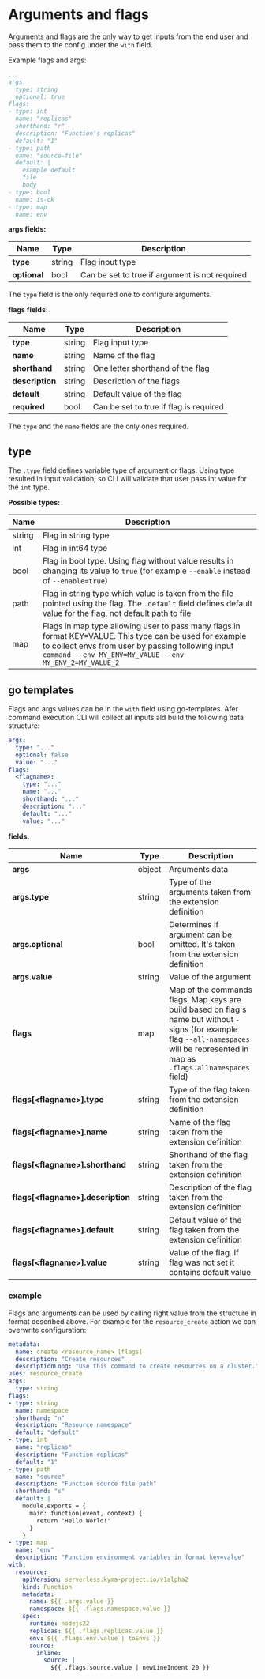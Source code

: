 # Arguments and flags

Arguments and flags are the only way to get inputs from the end user and pass them to the config under the `with` field.

Example flags and args:

```yaml
...
args:
  type: string
  optional: true
flags:
- type: int
  name: "replicas"
  shorthand: "r"
  description: "Function's replicas"
  default: "1"
- type: path
  name: "source-file"
  default: |
    example default
    file
    body
- type: bool
  name: is-ok
- type: map
  name: env
```

**args fields:**

| Name | Type | Description |
| --- | --- | --- |
| **type** | string | Flag input type |
| **optional** | bool | Can be set to true if argument is not required |

The `type` field is the only required one to configure arguments.

**flags fields:**

| Name | Type | Description |
| --- | --- | --- |
| **type** | string | Flag input type |
| **name** | string | Name of the flag |
| **shorthand** | string | One letter shorthand of the flag |
| **description** | string | Description of the flags |
| **default** | string | Default value of the flag |
| **required** | bool | Can be set to true if flag is required |

The `type` and the `name` fields are the only ones required.

## type

The `.type` field defines variable type of argument or flags. Using type resulted in input validation, so CLI will validate that user pass int value for the `int` type.

**Possible types:**

| Name | Description |
| --- | --- |
| string | Flag in string type |
| int | Flag in int64 type |
| bool | Flag in bool type. Using flag without value results in changing its value to `true` (for example `--enable` instead of `--enable=true`) |
| path | Flag in string type which value is taken from the file pointed using the flag. The `.default` field defines default value for the flag, not default path to file |
| map | Flags in map type allowing user to pass many flags in format KEY=VALUE. This type can be used for example to collect envs from user by passing following input `command --env MY_ENV=MY_VALUE --env MY_ENV_2=MY_VALUE_2` |

## go templates

Flags and args values can be in the `with` field using go-templates. Afer command execution CLI will collect all inputs ald build the following data structure:

```yaml
args:
  type: "..."
  optional: false
  value: "..."
flags:
  <flagname>:
    type: "..."
    name: "..."
    shorthand: "..."
    description: "..."
    default: "..."
    value: "..."
```

**fields:**

| Name | Type | Description |
| --- | --- | --- |
| **args** | object | Arguments data |
| **args.type** | string | Type of the arguments taken from the extension definition |
| **args.optional** | bool | Determines if argument can be omitted. It's taken from the extension definition |
| **args.value** | string | Value of the argument |
| **flags** | map | Map of the commands flags. Map keys are build based on flag's name but without `-` signs (for example flag `--all-namespaces` will be represented in map as `.flags.allnamespaces` field) |
| **flags[\<flagname\>].type** | string | Type of the flag taken from the extension definition |
| **flags[\<flagname\>].name** | string | Name of the flag taken from the extension definition |
| **flags[\<flagname\>].shorthand** | string | Shorthand of the flag taken from the extension definition |
| **flags[\<flagname\>].description** | string | Description of the flag taken from the extension definition |
| **flags[\<flagname\>].default** | string | Default value of the flag taken from the extension definition |
| **flags[\<flagname\>].value** | string | Value of the flag. If flag was not set it contains default value |

### example

Flags and arguments can be used by calling right value from the structure in format described above. For example for the `resource_create` action we can overwrite configuration:

```yaml
metadata:
  name: create <resource_name> [flags]
  description: "Create resources"
  descriptionLong: "Use this command to create resources on a cluster."
uses: resource_create
args:
  type: string
flags:
- type: string
  name: namespace
  shorthand: "n"
  description: "Resource namespace"
  default: "default"
- type: int
  name: "replicas"
  description: "Function replicas"
  default: "1"
- type: path
  name: "source"
  description: "Function source file path"
  shorthand: "s"
  default: |
    module.exports = {
      main: function(event, context) {
        return 'Hello World!'
      }
    }
- type: map
  name: "env"
  description: "Function environment variables in format key=value"
with:
  resource:
    apiVersion: serverless.kyma-project.io/v1alpha2
    kind: Function
    metadata:
      name: ${{ .args.value }}
      namespace: ${{ .flags.namespace.value }}
    spec:
      runtime: nodejs22
      replicas: ${{ .flags.replicas.value }}
      env: ${{ .flags.env.value | toEnvs }}
      source:
        inline:
          source: |
            ${{ .flags.source.value | newLineIndent 20 }}
```
